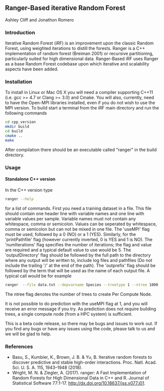 ## Ranger-Based iterative Random Forest
Ashley Cliff and Jonathon Romero

### Introduction
Iterative Random Forest (iRF) is an improvement upon the classic Random Forest, using weighted iterations to distill the forests. Ranger is a C++ implementation of random forest (Breiman 2001) or recursive partitioning, particularly suited for high dimensional data. Ranger-Based iRF uses Ranger as a base Random Forest codebase upon which iterative and scalability aspects have been added.

### Installation
To install in Linux or Mac OS X you will need a compiler supporting C++11 (i.e. gcc >= 4.7 or Clang >= 3.0) and Cmake. You will also, currently, need to have the Open-MPI libraries installed, even if you do not wish to use the MPI version. To build start a terminal from the iRF main directory and run the following commands

```bash
cd cpp_version
mkdir build
cd build
cmake ..
make
```

After compilation there should be an executable called "ranger" in the build directory. 

### Usage
#### Standalone C++ version
In the C++ version type 

```bash
ranger --help 
```

for a list of commands. First you need a training dataset in a file. This file should contain one header line with variable names and one line with variable values per sample. Variable names must not contain any whitespace, comma or semicolon. Values can be seperated by whitespace, comma or semicolon but can not be mixed in one file. The 'useMPI' flag must be used, followed by a 0 (NO) or a 1 (YES). Similarly, for the 'printPathfile' flag (however currently inverted, 0 is YES and 1 is NO). The 'numIterations' flag specifies the number of iterations; the flag and value are required and a typical default value to use would be 5. The 'outputDirectory' flag should be followed by the full path to the directory where any output will be written to, include log files and pathfiles (Do not include the trailing '/' at the end of the path). The 'outprefix' flag should be followed by the term that will be used as the name of each output file. A typical call would be for example

```bash
ranger  --file data.txt --depvarname Species --treetype 1 --ntree 1000 --nthreads 4 --useMPI 1 --numIterations 5 --outputDirectory /Users/user/Desktop -outprefix testRun --printPathfile 0
```

The ntree flag denotes the number of trees to create Per Compute Node.

It is not possible to do prediction with the useMPI flag at 1, and you will receive an error message if you try. As prediction does not require building trees, a single compute node (from a HPC system) is sufficient.

This is a beta code release, so there may be bugs and issues to work out. If you find any bugs or have any issues using the code, please talk to us and we will be glad to help. 

### References
* Basu, S., Kumbier, K., Brown, J. B. & Yu, B. Iterative random forests to discover predictive and stable high-order interactions. Proc. Natl. Acad. Sci. U. S. A. 115, 1943–1948 (2018).
* Wright, M. N. & Ziegler, A. (2017). ranger: A Fast Implementation of Random Forests for High Dimensional Data in C++ and R. Journal of Statistical Software 77:1-17. http://dx.doi.org/10.18637/jss.v077.i01.

